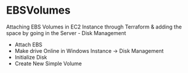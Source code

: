 # EBSVolumes
Attaching EBS Volumes in EC2 Instance through Terraform &amp; adding the space by going in the Server - Disk Management

* Attach EBS 
* Make drive Online in Windows Instance -> Disk Management
* Initialize Disk
* Create New Simple Volume

